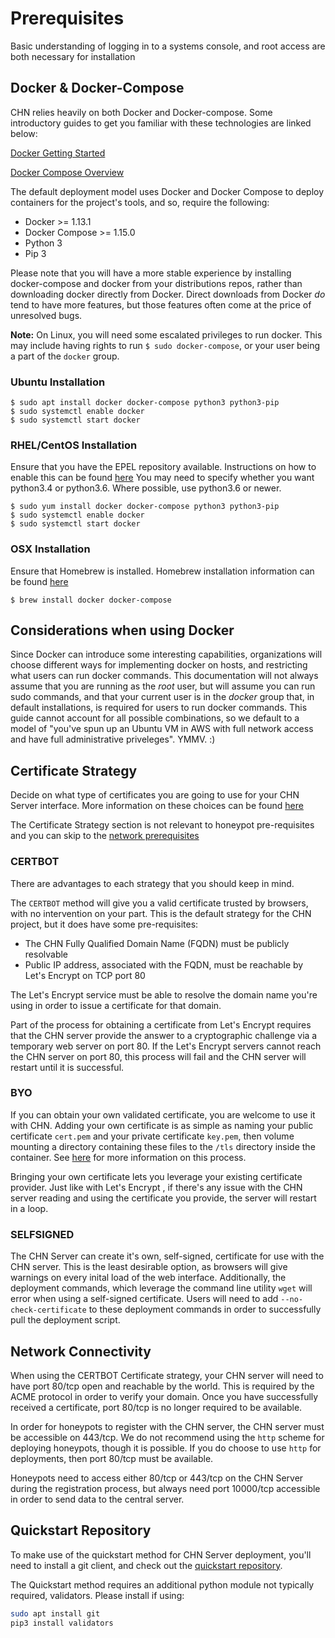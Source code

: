 # Prerequisites

Basic understanding of logging in to a systems console, and root access are
both necessary for installation

## Docker & Docker-Compose

CHN relies heavily on both Docker and Docker-compose.  Some introductory guides
to get you familiar with these technologies are linked below:

[Docker Getting Started](https://docs.docker.com/get-started/)

[Docker Compose Overview](https://docs.docker.com/compose/overview/)

The default deployment model uses Docker and Docker Compose to deploy
containers for the project's tools, and so, require the following:

* Docker >= 1.13.1
* Docker Compose >= 1.15.0
* Python 3
* Pip 3

Please note that you will have a more stable experience by installing docker-compose and docker from your 
distributions repos, rather than downloading docker directly from Docker. Direct downloads from Docker *do* tend to 
have more features, but those features often come at the price of unresolved bugs. 

__Note:__ On Linux, you will need some escalated privileges to run docker.
This may include having rights to run `$ sudo docker-compose`, or your user being a part of the
`docker` group.

### Ubuntu Installation

```
$ sudo apt install docker docker-compose python3 python3-pip
$ sudo systemctl enable docker
$ sudo systemctl start docker
```

### RHEL/CentOS Installation

Ensure that you have the EPEL repository available.  Instructions on how to
enable this can be found [here](https://fedoraproject.org/wiki/EPEL)
You may need to specify whether you want python3.4 or python3.6. Where possible, use python3.6 or newer.
```
$ sudo yum install docker docker-compose python3 python3-pip
$ sudo systemctl enable docker
$ sudo systemctl start docker
```

### OSX Installation

Ensure that Homebrew is installed.  Homebrew installation information can be
found [here](https://brew.sh/)

```
$ brew install docker docker-compose
```

## Considerations when using Docker

Since Docker can introduce some interesting capabilities, organizations will choose different ways for
 implementing docker on hosts, and restricting what users can run docker commands. This documentation will not always
 assume that you are running as the _root_ user, but will assume you can run sudo commands, and that your current
 user is in the _docker_ group that, in default installations, is required for users to run docker commands. This
 guide cannot account for all possible combinations, so we default to a model of "you've spun up an Ubuntu VM in
 AWS with full network access and have full administrative priveleges". YMMV. :)
 
## Certificate Strategy

Decide on what type of certificates you are going to use for your CHN Server
interface.  More information on these choices can be found
[here](https://communityhoneynetwork.readthedocs.io/en/stable/certificates/)

The Certificate Strategy section is not relevant to honeypot pre-requisites and you can skip to the [network prerequisites](#network-connectivity)

### CERTBOT ###
There are advantages to each strategy that you should keep in mind.

The `CERTBOT` method will give you a valid certificate trusted by browsers, with no intervention on your part. This
 is the default strategy for the CHN project, but it does have some pre-requisites:

* The CHN Fully Qualified Domain Name (FQDN) must be publicly resolvable
* Public IP address, associated with the FQDN, must be reachable by Let's Encrypt on TCP port 80

The Let's Encrypt service must be able to resolve the domain name you're using in order to issue a certificate for
 that domain.

Part of the process for obtaining a certificate from Let's Encrypt requires that the CHN server provide the answer to
 a cryptographic challenge via a temporary web server on port 80. If the Let's Encrypt servers cannot reach the CHN
 server on port 80, this process will fail and the CHN server will restart until it is successful.

### BYO ###
If you can obtain your own validated certificate, you are welcome to use it with CHN. Adding your own certificate is
 as simple as naming your public certificate `cert.pem` and your private certificate `key.pem`, then volume mounting
  a directory containing these files to the `/tls` directory inside the container. See [here](https://communityhoneynetwork.readthedocs.io/en/stable/certificates/) for more information on this process.
  
Bringing your own certificate lets you leverage your existing certificate provider. Just like with Let's Encrypt
, if there's any issue with the CHN server reading and using the certificate you provide, the server will restart in
 a loop.
 
### SELFSIGNED ###
The CHN Server can create it's own, self-signed, certificate for use with the CHN server. This is the least desirable
 option, as browsers will give warnings on every inital load of the web interface. Additionally, the deployment
 commands, which leverage the command line utility `wget` will error when using a self-signed certificate. Users
 will need to add `--no-check-certificate` to these deployment commands in order to successfully pull the deployment
  script.
   
## Network Connectivity

When using the CERTBOT Certificate strategy, your CHN server will need to have
port 80/tcp open and reachable by the world.  This is required by the ACME protocol
in order to verify your domain. Once you have successfully received a certificate, port 80/tcp is no longer required
 to be available.

In order for honeypots to register with the CHN server, the CHN server must be accessible on 443/tcp. We do not
 recommend using the `http` scheme for deploying honeypots, though it is possible. If you do choose to use `http` for
  deployments, then port 80/tcp must be available. 

Honeypots need to access either 80/tcp or 443/tcp on the CHN Server during the registration process, but always need port
 10000/tcp accessible in order to send data to the central server.

## Quickstart Repository

To make use of the quickstart method for CHN Server deployment, you'll need to install a git client, and check out the
 [quickstart repository](serverinstall.md#deploying-the-server-the-quickstart-way).

The Quickstart method requires an additional python module not typically required, validators. Please install if using:

```bash
sudo apt install git
pip3 install validators
```

